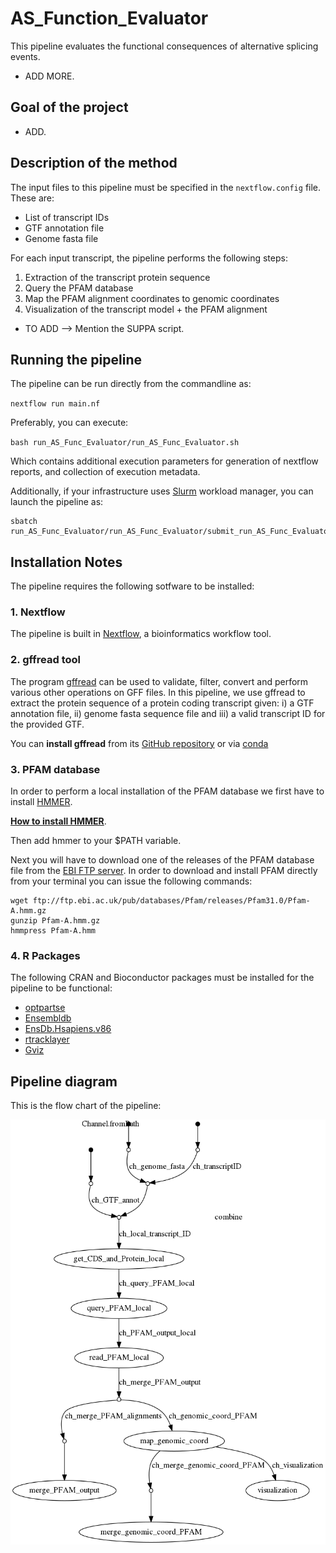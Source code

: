 # AS_Function_Evaluator

This pipeline evaluates the functional consequences of alternative splicing events. 

- ADD MORE. 

## Goal of the project

- ADD. 

## Description of the method

The input files to this pipeline must be specified in the `nextflow.config` file. These are: 
* List of transcript IDs
* GTF annotation file
* Genome fasta file

For each input transcript, the pipeline performs the following steps: 
1. Extraction of the transcript protein sequence
2. Query the PFAM database
3. Map the PFAM alignment coordinates to genomic coordinates
4. Visualization of the transcript model + the PFAM alignment

- TO ADD --> Mention the SUPPA script. 

## Running the pipeline

The pipeline can be run directly from the commandline as: 

`nextflow run main.nf`

Preferably, you can execute: 

`bash run_AS_Func_Evaluator/run_AS_Func_Evaluator.sh`

Which contains additional execution parameters for generation of nextflow reports, and collection of execution metadata. 

Additionally, if your infrastructure uses [Slurm](https://slurm.schedmd.com/) workload manager, you can launch the pipeline as: 
```
sbatch run_AS_Func_Evaluator/run_AS_Func_Evaluator/submit_run_AS_Func_Evaluator.sh
```

## Installation Notes

The pipeline requires the following sotfware to be installed: 

### 1. Nextflow

The pipeline is built in [Nextflow](https://www.nextflow.io/), a bioinformatics workflow tool.

### 2. gffread tool
The program [gffread](http://ccb.jhu.edu/software/stringtie/gff.shtml#gffread) can be used to validate, filter, convert and perform various other operations on GFF files. In this pipeline, we use gffread to extract the protein sequence of a protein coding transcript given: i) a GTF annotation file, ii) genome fasta sequence file and iii) a valid transcript ID for the provided GTF.

You can __install gffread__ from its [GitHub repository](https://github.com/gpertea/gffread) or via [conda](https://anaconda.org/bioconda/gffread)

### 3. PFAM database

In order to perform a local installation of the PFAM database we first have to install [HMMER](http://hmmer.org/). 

[__How to install HMMER__](http://hmmer.org/documentation.html). 

Then add hmmer to your $PATH variable.

Next you will have to download one of the releases of the PFAM database file from the [EBI FTP server](http://ftp.ebi.ac.uk/pub/databases/Pfam/releases/). In order to download and install PFAM directly from your terminal you can issue the following commands: 

```
wget ftp://ftp.ebi.ac.uk/pub/databases/Pfam/releases/Pfam31.0/Pfam-A.hmm.gz 
gunzip Pfam-A.hmm.gz
hmmpress Pfam-A.hmm
```


### 4. R Packages 

The following CRAN and Bioconductor packages must be installed for the pipeline to be functional: 
* [optpartse](https://cran.r-project.org/web/packages/optparse/index.html)
* [Ensembldb](https://bioconductor.org/packages/release/bioc/html/ensembldb.html)
* [EnsDb.Hsapiens.v86](http://bioconductor.org/packages/release/data/annotation/html/EnsDb.Hsapiens.v86.html)
* [rtracklayer](https://bioconductor.org/packages/release/bioc/html/rtracklayer.html)
* [Gviz](https://bioconductor.org/packages/release/bioc/html/Gviz.html)

## Pipeline diagram

This is the flow chart of the pipeline:

![](new_flowchart.png)
